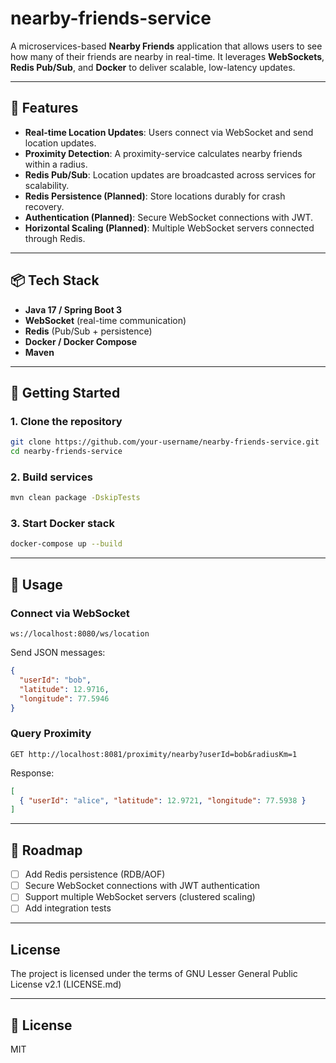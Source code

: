# nearby-friends-service

A microservices-based **Nearby Friends** application that allows users to see how many of their friends are nearby in real-time.
It leverages **WebSockets**, **Redis Pub/Sub**, and **Docker** to deliver scalable, low-latency updates.

---

## 🚀 Features

* **Real-time Location Updates**: Users connect via WebSocket and send location updates.
* **Proximity Detection**: A proximity-service calculates nearby friends within a radius.
* **Redis Pub/Sub**: Location updates are broadcasted across services for scalability.
* **Redis Persistence (Planned)**: Store locations durably for crash recovery.
* **Authentication (Planned)**: Secure WebSocket connections with JWT.
* **Horizontal Scaling (Planned)**: Multiple WebSocket servers connected through Redis.

---

## 📦 Tech Stack

* **Java 17 / Spring Boot 3**
* **WebSocket** (real-time communication)
* **Redis** (Pub/Sub + persistence)
* **Docker / Docker Compose**
* **Maven**

---

## 🔧 Getting Started

### 1. Clone the repository

```bash
git clone https://github.com/your-username/nearby-friends-service.git
cd nearby-friends-service
```

### 2. Build services

```bash
mvn clean package -DskipTests
```

### 3. Start Docker stack

```bash
docker-compose up --build
```

---

## 📡 Usage

### Connect via WebSocket

```ws
ws://localhost:8080/ws/location
```

Send JSON messages:

```json
{
  "userId": "bob",
  "latitude": 12.9716,
  "longitude": 77.5946
}
```

### Query Proximity

```http
GET http://localhost:8081/proximity/nearby?userId=bob&radiusKm=1
```

Response:

```json
[
  { "userId": "alice", "latitude": 12.9721, "longitude": 77.5938 }
]
```

---

## 📌 Roadmap

* [ ] Add Redis persistence (RDB/AOF)
* [ ] Secure WebSocket connections with JWT authentication
* [ ] Support multiple WebSocket servers (clustered scaling)
* [ ] Add integration tests

---

## License

The project is licensed under the terms of GNU Lesser General Public License v2.1 (LICENSE.md)

---

## 📜 License

MIT

